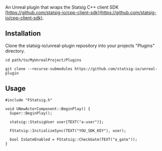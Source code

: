 An Unreal plugin that wraps the Statsig C++ client SDK [https://github.com/statsig-io/cpp-client-sdk](https://github.com/statsig-io/cpp-client-sdk).

## Installation

Clone the statsig-io/unreal-plugin repository into your projects "Plugins" directory.

```
cd path/to/MyUnrealProject/Plugins

git clone --recurse-submodules https://github.com/statsig-io/unreal-plugin
```

## Usage

```
#include "FStatsig.h"

void UNewActorComponent::BeginPlay() {
  Super::BeginPlay();

  statsig::StatsigUser user{TEXT("a-user")};

  FStatsig::InitializeSync(TEXT("YOU_SDK_KEY"), user);

  bool IsGateEnabled = FStatsig::CheckGate(TEXT("a_gate"));
}
```
